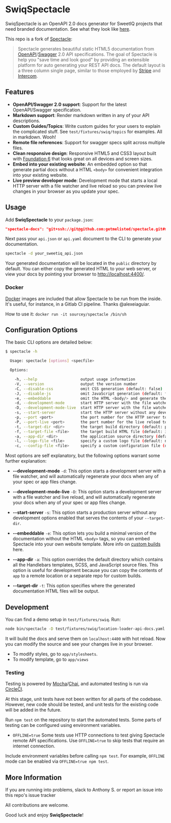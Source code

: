 # SwiqSpectacle

SwiqSpectacle is an OpenAPI 2.0 docs generator for SweetIQ projects that need branded documentation. See what they look like [here](http://locs-stag.swiq3.com/docs/).

This repo is a fork of [Spectacle](https://sourcey.com/spectacle):

>Spectacle generates beautiful static HTML5 documentation from [OpenAPI](https://openapis.org)/[Swagger](http://swagger.io) 2.0 API specifications. The goal of Spectacle is help you "save time and look good" by providing an extensible platform for auto generating your REST API docs. The default layout is a three column single page, similar to those employed by [Stripe](https://stripe.com/docs/api) and [Intercom](https://developers.intercom.com/reference).

## Features

* **OpenAPI/Swagger 2.0 support**: Support for the latest OpenAPI/Swagger specification.
* **Markdown support**: Render markdown written in any of your API descriptions.
* **Custom Guides/Topics**: Write custom guides for your users to explain the complicated stuff. See `test/fixtures/swiq/topics` for examples. All in markdown. Wooh!
* **Remote file references**: Support for swagger specs split across multiple files.
* **Clean responsive design**: Responsive HTML5 and CSS3 layout built with [Foundation 6](http://foundation.zurb.com/sites.html) that looks great on all devices and screen sizes.
* **Embed into your existing website**: An embedded option so that generate partial docs without a HTML `<body>` for convenient integration into your existing website.
* **Live preview developer mode**: Development mode that starts a local HTTP server with a file watcher and live reload so you can preview live changes in your browser as you update your spec.

## Usage

Add **SwiqSpectacle** to your `package.json`:

```json
"spectacle-docs": "git+ssh://git@github.com:getmelisted/spectacle.git#master"
```

Next pass your `api.json` or `api.yaml` document to the CLI to generate your documentation.

```bash
spectacle -d your_sweetiq_api.json
```

Your generated documentation will be located in the `public` directory by default. You can either copy the generated HTML to your web server, or view your docs by pointing your browser to [http://localhost:4400/](http://localhost:4400/).

### Docker

[Docker](https://hub.docker.com/r/sourcey/spectacle/) images are included that allow Spectacle to be run from the inside. It's useful, for instance, in a Gitlab CI pipeline. Thanks @alexeiaguiar.

How to use it: `docker run -it sourcey/spectacle /bin/sh`

## Configuration Options

The basic CLI options are detailed below:

```bash
$ spectacle -h

  Usage: spectacle [options] <specfile>

  Options:

    -h, --help                   output usage information
    -V, --version                output the version number
    -C, --disable-css            omit CSS generation (default: false)
    -J, --disable-js             omit JavaScript generation (default: false)
    -e, --embeddable             omit the HTML <body/> and generate the documentation content only (default: false)
    -d, --development-mode       start HTTP server with the file watcher (default: false)
    -D, --development-mode-live  start HTTP server with the file watcher and live reload (default: false)
    -s, --start-server           start the HTTP server without any development features
    -p, --port <port>            the port number for the HTTP server to listen on (default: 4400)
    -P, --port-live <port>       the port number for the live reload to listen on (default: 4401)
    -t, --target-dir <dir>       the target build directory (default: public)
    -f, --target-file <file>     the target build HTML file (default: index.html)
    -a, --app-dir <dir>          the application source directory (default: app)
    -l, --logo-file <file>       specify a custom logo file (default: null)
    -c, --config-file <file>     specify a custom configuration file (default: app/lib/config.js)
```

Most options are self explanatory, but the following options warrant some further explanation:

* **--development-mode** `-d`: This option starts a development server with a file watcher, and will automatically regenerate your docs when any of your spec or app files change.

* **--development-mode-live** `-D`: This option starts a development server with a file watcher and live reload, and will automatically regenerate your docs when any of your spec or app files change.

* **--start-server** `-s`: This option starts a production server without any development options enabled that serves the contents of your `--target-dir`.

* **--embeddable** `-e`: This option lets you build a minimal version of the documentation without the HTML `<body>` tags, so you can embed Spectacle into your own website template. More info on [custom builds](#custom-builds) here.

* **--app-dir** `-a`: This option overrides the default directory which contains all the Handlebars templates, SCSS, and JavaScript source files. This option is useful for development because you can copy the contents of `app` to a remote location or a separate repo for custom builds.

* **--target-dir** `-t`: This option specifies where the generated documentation HTML files will be output.

## Development
You can find a demo setup in `test/fixtures/swiq`. Run: 
```bash
node bin/spectacle -D test/fixtures/swiq/location-loader-api-docs.yaml --logo-file test/fixtures/swiq/sweetiq_small.png
```
It will build the docs and serve them on `localhost:4400` with hot reload. Now you can modify the source and see your changes live in your browser.

- To modify styles, go to `app/stylesheets`.
- To modify template, go to `app/views`

### Testing

Testing is powered by [Mocha](https://mochajs.org/)/[Chai](http://chaijs.com/), and automated testing is run via [CircleCI](https://circleci.com/).

At this stage, unit tests have not been written for all parts of the codebase.  However, new code should be tested, and unit tests for the existing code will be added in the future.

Run `npm test` on the repository to start the automated tests.
Some parts of testing can be configured using environment variables.

- `OFFLINE=true`
  Some tests use HTTP connections to test giving Spectacle remote API specifications.
  Use `OFFLINE=true` to skip tests that require an internet connection.

Include environment variables before calling `npm test`.  For example, `OFFLINE` mode can be enabled via `OFFLINE=true npm test`.

## More Information

If you are running into problems, slack to Anthony S. or report an issue into this repo's issue tracker

All contributions are welcome.

Good luck and enjoy **SwiqSpectacle**!

